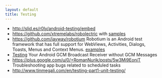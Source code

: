 ```yaml
---
layout: default
title: Testing
---
```

 - http://slid.es/r0ly/android-testing/embed
 - https://github.com/xtremelabs/robolectric with [samples](https://github.com/robolectric/RobolectricSample)
 - https://github.com/jayway/robotium Robotium is an Android test framework that has full support for WebViews, Activities, Dialogs, Toasts, Menus and Context Menus. [examples](http://www.vogella.com/articles/Robotium/article.html)
 - [Testing](https://plus.google.com/108612553581259107752/posts/ERVnjUAjsbZ) Your Android GCM Broadcast Receiver without GCM Messages
 - https://plus.google.com/u/0/+RomanNurik/posts/5w3Mi9EoniT Troubleshooting app bugs related to scheduled tasks
 - http://www.tinmegali.com/en/testing-part1-unit-testing/
